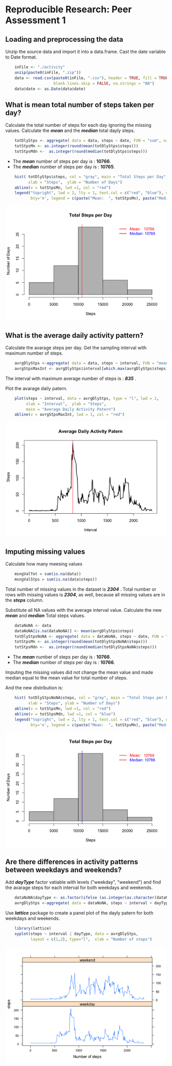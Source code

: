 # Reproducible Research: Peer Assessment 1


## Loading and preprocessing the data
Unzip the source data and import it into a data.frame. Cast the date variable to Date format.

```r
    inFile <- "./activity"
    unzip(paste0(inFile, ".zip"))
    data <- read.csv(paste0(inFile, ".csv"), header = TRUE, fill = TRUE, 
                     blank.lines.skip = FALSE, na.strings = "NA")
    data$date <- as.Date(data$date)
```


## What is mean total number of steps taken per day?

Calculate the total number of steps for each day ignoring the missing values. Calculate the ***mean*** and the ***median*** total dayly steps.

```r
    totDlyStps <- aggregate( data = data, steps ~ date, FUN = "sum", na.action = na.omit)
    totStpsMn <- as.integer(round(mean(totDlyStps$steps)))
    totStpsMdn <-  as.integer(round(median(totDlyStps$steps)))
```
- The ***mean*** number of steps per day is : **10766**.
- The ***median*** number of steps per day is : **10765**.


```r
    hist( totDlyStps$steps, col = "gray", main = "Total Steps per Day",
          xlab = "Steps",  ylab = "Number of Days")
    abline(v = totStpsMn, lwd =1, col = "red")
    legend("topright", lwd = 2, lty = 1, text.col = c("red", "blue"), col = c("red"), 
           bty='n', legend = c(paste("Mean:  ", totStpsMn), paste("Median:", totStpsMdn)))
```

![plot of chunk unnamed-chunk-3](./PA1_template_files/figure-html/unnamed-chunk-3.png) 

## What is the average daily activity pattern?

Calculate the avarage steps per day. Get the sampling interval with maximum number of steps. 

```r
    avrgDlyStps <-aggregate( data = data, steps ~ interval, FUN = "mean", na.action = na.omit)
    avrgStpsMaxInt <- avrgDlyStps$interval[which.max(avrgDlyStps$steps)]
```
The interval with maximum average number of steps is : ***835*** .

Plot the avarage daily patern.

```r
    plot(steps ~ interval, data = avrgDlyStps, type = "l", lwd = 2,
         xlab = "Interval",  ylab = "Steps", 
         main = "Average Daily Activity Patern")
    abline(v = avrgStpsMaxInt, lwd = 1, col = "red")
```

![plot of chunk unnamed-chunk-5](./PA1_template_files/figure-html/unnamed-chunk-5.png) 

## Imputing missing values

Calculate how many meesing values

```r
    msngValTot = sum(is.na(data))
    msngValStps = sum(is.na(data$steps))
```
Total number of missing values in the dataset is ***2304*** . Total number or rows with missing values is ***2304***, as well, because all missing values are in the ***steps*** column. 

Substitute all NA values with the average interval value. Calculate the new ***mean*** and ***median*** Total steps values. 

```r
    dataNoNA <- data
    dataNoNA[is.na(dataNoNA)] <- mean(avrgDlyStps$steps)
    totDlyStpsNoNA <- aggregate( data = dataNoNA, steps ~ date, FUN = "sum")
    totStpsMn <- as.integer(round(mean(totDlyStpsNoNA$steps)))
    totStpsMdn <-  as.integer(round(median(totDlyStpsNoNA$steps)))
```
- The ***mean*** number of steps per day is : **10766**.
- The ***median*** number of steps per day is : **10766**.

Imputing the missing values did not change the mean value and made median equal to the mean value for total number of steps.

And the new distribution is:


```r
    hist( totDlyStpsNoNA$steps, col = "gray", main = "Total Steps per Day",
          xlab = "Steps", ylab = "Number of Days")
    abline(v = totStpsMn, lwd =1, col = "red")
    abline(v = totStpsMdn, lwd =1, col = "blue")
    legend("topright", lwd = 2, lty = 1, text.col = c("red", "blue"), col = c("red"), 
           bty='n', legend = c(paste("Mean:  ", totStpsMn), paste("Median:", totStpsMdn)))
```

![plot of chunk unnamed-chunk-8](./PA1_template_files/figure-html/unnamed-chunk-8.png) 

## Are there differences in activity patterns between weekdays and weekends?

Add ***dayType*** factor vatiable with levels ("weekday", "weekend")  and find the avarage steps for each interval for both weekdays and weekends.

```r
    dataNoNA$dayType <- as.factor(ifelse (as.integer(as.character(dataNoNA$date, format = "%u")) < 6, "weekday", "weekend"))
    avrgDlyStps <-aggregate( data = dataNoNA, steps ~ interval + dayType, FUN = "mean", na.action = na.omit)
```
Use ***lattice*** package to create a panel plot of the dayly patern for both weekdays and weekends.

```r
    library(lattice)
    xyplot(steps ~ interval | dayType, data = avrgDlyStps, 
           layout = c(1,2), type="l",  xlab = "Number of steps")
```

![plot of chunk unnamed-chunk-10](./PA1_template_files/figure-html/unnamed-chunk-10.png) 
